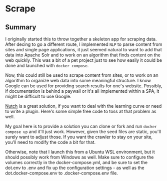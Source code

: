# Scrape

## Summary
I originally started this to throw together a skeleton app for scraping data.  After decing to go a different route, I implemented `NLP` to parse content from sites and single page applications, it just seemed natural to want to add that data into Apache Solr and to work on an algorithm that finds content on the web quickly.  This was a bit of a pet project just to see how easily it could be done and launched with `docker compose`.

Now, this could still be used to scrape content from sites, or to work on an algorithm to organize web data into some meaningful structure.  I know Google can be used for providing search results for one's website.  Possibly, if documentation is behind a paywall or it's all implemented within a SPA, it might be difficult to use Google.

[Nutch](https://nutch.apache.org/) is a great solution, if you want to deal with the learning curve or need to write a plugin.  Here's some simple free code to toss at that problem as well.

My goal here is to provide a solution you can clone or fork and run `docker compose up` and it'll just work.  However, given the seed files are static, you'll surely want to adjust those.  If you want the crawler to stay on your site, you'll need to modify the code a bit for that.

Otherwise, note that I launch this from a Ubuntu WSL environment, but it should possibly work from Windows as well.  Make sure to configure the volumes correctly in the docker-compose.yml, and be sure to set the dot.env to .env and fix up the configuration settings - as well as the dot.docker-compose.env to .docker-compose.env file.
